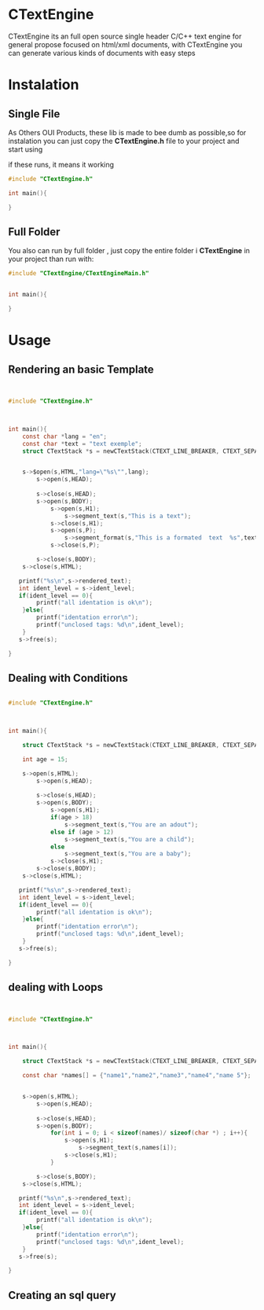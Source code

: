 # CTextEngine

CTextEngine its an full open source single header C/C++ text engine for general propose focused  on html/xml documents, with CTextEngine you can generate 
various kinds of documents with easy steps


# Instalation
## Single File
As Others OUI Products, these lib is made to bee dumb as possible,so for instalation
you can just copy the **CTextEngine.h** file  to your project and start using

if these runs, it means it working

~~~c
#include "CTextEngine.h"

int main(){

}
~~~

## Full Folder
You also can run by full folder , just copy the entire folder i **CTextEngine** in your project 
than run with:
~~~c
#include "CTextEngine/CTextEngineMain.h"


int main(){

}
~~~

# Usage 

## Rendering an basic Template 

~~~c


#include "CTextEngine.h"



int main(){
    const char *lang = "en";
    const char *text = "text exemple";
    struct CTextStack *s = newCTextStack(CTEXT_LINE_BREAKER, CTEXT_SEPARATOR);


    s->$open(s,HTML,"lang=\"%s\"",lang);
        s->open(s,HEAD);
     
        s->close(s,HEAD);
        s->open(s,BODY);
            s->open(s,H1);
                s->segment_text(s,"This is a text");
            s->close(s,H1);
            s->open(s,P);
                s->segment_format(s,"This is a formated  text  %s",text);
            s->close(s,P);

        s->close(s,BODY);
    s->close(s,HTML);

   printf("%s\n",s->rendered_text);
   int ident_level = s->ident_level;
   if(ident_level == 0){
        printf("all identation is ok\n");
    }else{
        printf("identation error\n");
        printf("unclosed tags: %d\n",ident_level);
    }
   s->free(s);

}
~~~

## Dealing with Conditions 

~~~c

#include "CTextEngine.h"



int main(){

    struct CTextStack *s = newCTextStack(CTEXT_LINE_BREAKER, CTEXT_SEPARATOR);

    int age = 15;

    s->open(s,HTML);
        s->open(s,HEAD);
     
        s->close(s,HEAD);
        s->open(s,BODY);
            s->open(s,H1);
            if(age > 18)
                s->segment_text(s,"You are an adout");
            else if (age > 12)
                s->segment_text(s,"You are a child");
            else 
                s->segment_text(s,"You are a baby");
            s->close(s,H1);
        s->close(s,BODY);
    s->close(s,HTML);

   printf("%s\n",s->rendered_text);
   int ident_level = s->ident_level;
   if(ident_level == 0){
        printf("all identation is ok\n");
    }else{
        printf("identation error\n");
        printf("unclosed tags: %d\n",ident_level);
    }
   s->free(s);

}
~~~
## dealing with Loops

~~~c


#include "CTextEngine.h"



int main(){

    struct CTextStack *s = newCTextStack(CTEXT_LINE_BREAKER, CTEXT_SEPARATOR);

    const char *names[] = {"name1","name2","name3","name4","name 5"};


    s->open(s,HTML);
        s->open(s,HEAD);
     
        s->close(s,HEAD);
        s->open(s,BODY);
            for(int i = 0; i < sizeof(names)/ sizeof(char *) ; i++){
                s->open(s,H1);
                    s->segment_text(s,names[i]);
                s->close(s,H1);
            }

        s->close(s,BODY);
    s->close(s,HTML);

   printf("%s\n",s->rendered_text);
   int ident_level = s->ident_level;
   if(ident_level == 0){
        printf("all identation is ok\n");
    }else{
        printf("identation error\n");
        printf("unclosed tags: %d\n",ident_level);
    }
   s->free(s);

}
~~~

## Creating an sql query